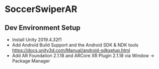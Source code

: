 # SoccerSwiperAR

## Dev Environment Setup

- Install Unity 2019.4.32f1
- Add Android Build Support and the Android SDK & NDK tools https://docs.unity3d.com/Manual/android-sdksetup.html
- Add AR Foundation 2.1.18 and ARCore XR Plugin 2.1.18 via Window -> Package Manager
